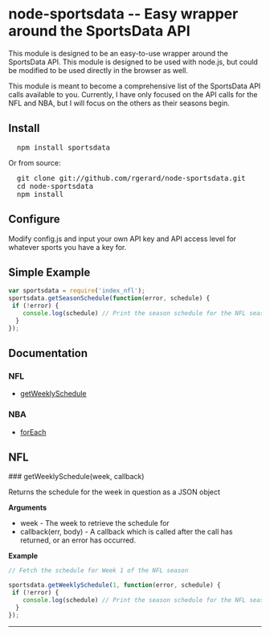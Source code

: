 # node-sportsdata -- Easy wrapper around the SportsData API

This module is designed to be an easy-to-use wrapper around the SportsData API.  This module is designed to be used with node.js, but could be modified to be used directly in the browser as well.

This module is meant to become a comprehensive list of the SportsData API calls available to you. Currently, I have only focused on the API calls for the NFL and NBA, but I will focus on the others as their seasons begin.

## Install

<pre>
  npm install sportsdata
</pre>

Or from source:

<pre>
  git clone git://github.com/rgerard/node-sportsdata.git 
  cd node-sportsdata
  npm install
</pre>

## Configure

Modify config.js and input your own API key and API access level for whatever sports you have a key for.

## Simple Example

```javascript
var sportsdata = require('index_nfl');
sportsdata.getSeasonSchedule(function(error, schedule) {
 if (!error) {
    console.log(schedule) // Print the season schedule for the NFL season
  }
});
```
## Documentation

### NFL

* [getWeeklySchedule](#getWeeklySchedule)

### NBA

* [forEach](#forEach)

## NFL

<a name="getWeeklySchedule" />
### getWeeklySchedule(week, callback)

Returns the schedule for the week in question as a JSON object

__Arguments__

* week - The week to retrieve the schedule for
* callback(err, body) - A callback which is called after the call has returned, or an error has occurred.

__Example__

```js
// Fetch the schedule for Week 1 of the NFL season

sportsdata.getWeeklySchedule(1, function(error, schedule) {
 if (!error) {
    console.log(schedule) // Print the season schedule for the NFL season
  }
});
```

---------------------------------------
